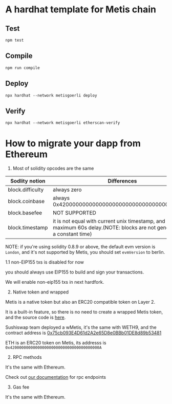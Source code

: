 # A hardhat template for Metis chain

## Test

```
npm test
```

## Compile

```
npm run compile
```

## Deploy

```
npx hardhat --network metisgoerli deploy
```

## Verify

```
npx hardhat --network metisgoerli etherscan-verify
```

# How to migrate your dapp from Ethereum

1. Most of solidity opcodes are the same

| Sodlity notion   | Differences                                                                                                                   |
| ---------------- | ----------------------------------------------------------------------------------------------------------------------------- |
| block.difficulty | always zero                                                                                                                   |
| block.coinbase   | always 0x4200000000000000000000000000000000000011                                                                             |
| block.basefee    | NOT SUPPORTED                                                                                                                 |
| block.timestamp  | it is not equal with current unix timestamp, and it has maximum 60s delay.(NOTE: blocks are not generated at a constant time) |

NOTE: if you're using solidity 0.8.9 or above, the default evm version is `London`, and it's not supported by Metis, you should set `evmVersion` to berlin.

1.1 non-EIP155 txs is disabled for now

you should always use EIP155 to build and sign your transactions.

We will enable non-eip155 txs in next hardfork.

2. Native token and wrapped

Metis is a native token but also an ERC20 compatible token on Layer 2. 

It is a built-in feature, so there is no need to create a wrapped Metis token, and the source code is [here](https://github.com/MetisProtocol/mvm/blob/develop/packages/contracts/contracts/MVM/MVM_Coinbase.sol). 

Sushiswap team deployed a wMetis, it's the same with WETH9, and the contract address is [0x75cb093E4D61d2A2e65D8e0BBb01DE8d89b53481](https://andromeda-explorer.metis.io/address/0x75cb093E4D61d2A2e65D8e0BBb01DE8d89b53481/contracts)

ETH is an ERC20 token on Metis, its addresss is `0x420000000000000000000000000000000000000A`

2. RPC methods

It's the same with Ethereum.

Check out [our documentation](https://docs.metis.io/dev/get-started/metis-connection-details) for rpc endpoints

3. Gas fee

It's the same with Ethereum.
